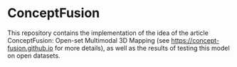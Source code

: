 # ConceptFusion
This repository contains the implementation of the idea of the article ConceptFusion: Open-set Multimodal 3D Mapping (see https://concept-fusion.github.io for more details), as well as the results of testing this model on open datasets.
